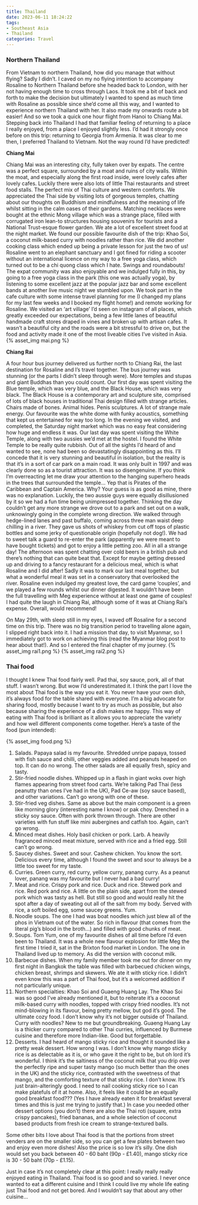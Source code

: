 ```yaml
---
title: Thailand
date: 2023-06-11 18:24:22
tags:
- Southeast Asia
- Thailand
categories: Travel
---
```

### Northern Thailand

From Vietnam to northern Thailand, how did you manage that without flying? Sadly I didn’t. I caved on my no flying intention to accompany Rosaline to Northern Thailand before she headed back to London, with her not having enough time to cross through Laos. It took me a bit of back and forth to make the decision but ultimately I wanted to spend as much time with Rosaline as possible since she’d come all this way, and I wanted to experience northern Thailand with her. It also made my onwards route a bit easier! And so we took a quick one hour flight from Hanoi to Chiang Mai. Stepping back into Thailand I had that familiar feeling of returning to a place I really enjoyed, from a place I enjoyed slightly less. I’d had it strongly once before on this trip: returning to Georgia from Armenia. It was clear to me then, I preferred Thailand to Vietnam. Not the way round I’d have predicted!

**Chiang Mai**

Chiang Mai was an interesting city, fully taken over by expats. The centre was a perfect square, surrounded by a moat and ruins of city walls. Within the moat, and especially along the first road inside, were lovely cafes after lovely cafes. Luckily there were also lots of little Thai restaurants and street food stalls. The perfect mix of Thai culture and western comforts. We appreciated the Thai side by visiting lots of gorgeous temples, chatting about our thoughts on Buddhism and mindfulness and the meaning of life whilst sitting in the calm oases of their gardens. Matching necklaces were bought at the ethnic Mong village which was a strange place, filled with corrugated iron lean-to structures housing souvenirs for tourists and a National Trust-esque flower garden. We ate a lot of excellent street food at the night market. We found our possible favourite dish of the trip: Khao Soi, a coconut milk-based curry with noodles rather than rice. We did another cooking class which ended up being a private lesson for just the two of us! Rosaline went to an elephant sanctuary and I got fined for riding a scooter without an international licence on my way to a free yoga class, which turned out to be a chi quong class which I hate. Swings and roundabouts! The expat community was also enjoyable and we indulged fully in this, by going to a free yoga class in the park (this one was actually yoga), by listening to some excellent jazz at the popular jazz bar and some excellent bands at another live music night we stumbled upon. We took part in the cafe culture with some intense travel planning for me (I changed my plans for my last few weeks and I booked my flight home!) and remote working for Rosaline. We visited an ‘art village’ I’d seen on instagram of all places, which greatly exceeded our expectations, being a few little lanes of beautiful handmade craft stores draped in vines and broken up with artisan cafes. It wasn’t a beautiful city and the roads were a bit stressful to drive on, but the food and activity made it one of the most liveable cities I’ve visited in Asia. 
{% asset_img mai.png %}

**Chiang Rai**

A four hour bus journey delivered us further north to Chiang Rai, the last destination for Rosaline and I’s travel together. The bus journey was stunning (or the parts I didn’t sleep through were). More temples and stupas and giant Buddhas than you could count. Our first day was spent visiting the Blue temple, which was very blue, and the Black House, which was very black. The Black House is a contemporary art and sculpture site, comprised of lots of black houses in traditional Thai design filled with strange articles. Chairs made of bones. Animal hides. Penis sculptures. A lot of strange male energy. Our favourite was the white dome with funky acoustics, something that kept us entertained for way too long. In the evening we visited, and completed, the Saturday night market which was no easy feat considering how huge and endless it was. Our last day was spent visiting the White Temple, along with two aussies we’d met at the hostel. I found the White Temple to be really quite rubbish. Out of all the sights I’d heard of and wanted to see, none had been so devastatingly disappointing as this. I’ll concede that it is very stunning and beautiful in isolation, but the reality is that it’s in a sort of car park on a main road. It was only built in 1997 and was clearly done so as a tourist attraction. It was so disengenuine. If you think I’m overreacting let me draw your attention to the hanging superhero heads in the trees that surrounded the temple… Yep that is Pirates of the Caribbean and Captain America. Why? Your guess is as good as mine, there was no explanation. Luckily, the two aussie guys were equally disillusioned by it so we had a fun time being unimpressed together. Thinking the day couldn’t get any more strange we drove out to a park and set out on a walk, unknowingly going in the complete wrong direction. We walked through hedge-lined lanes and past buffalo, coming across three man waist deep chilling in a river. They gave us shots of whiskey from cut off tops of plastic bottles and some jerky of questionable origin (hopefully not dog!). We had to sweet talk a guard to re-enter the park (apparently we were meant to have bought tickets) and got to enjoy a little petting zoo. All in all a strange day! The afternoon was spent chatting over cold beers in a british pub and there’s nothing that can quite beat that. Except for maybe getting dressed up and driving to a fancy restaurant for a delicious meal, which is what Rosaline and I did after! Sadly it was to mark our last meal together, but what a wonderful meal it was set in a conservatory that overlooked the river. Rosaline even indulged my greatest love, the card game ‘couples’, and we played a few rounds whilst our dinner digested. It wouldn’t have been the full travelling with Meg experience without at least one game of couples! I had quite the laugh in Chiang Rai, although some of it was at Chiang Rai’s expense. Overall, would recommend!

On May 29th, with sleep still in my eyes, I waved off Rosaline for a second time on this trip. There was no big transition period to travelling alone again, I slipped right back into it. I had a mission that day, to visit Myanmar, so I immediately got to work on achieving this (read the Myanmar blog post to hear about that!). And so I entered the final chapter of my journey.
{% asset_img rai1.png %}
{% asset_img rai2.png %}

### Thai food

I thought I knew Thai food fairly well. Pad thai, soy sauce, pork, all of that stuff. I wasn’t wrong. But wow I’d underestimated it. I think the part I love the most about Thai food is the way you eat it. You never have your own dish, it’s always food for the table shared with everyone. I’m a big advocate for sharing food, mostly because I want to try as much as possible, but also because sharing the experience of a dish makes me happy. This way of eating with Thai food is brilliant as it allows you to appreciate the variety and how well different components come together. Here’s a taste of the food (pun intended):

{% asset_img food.png %}

1. Salads. Papaya salad is my favourite. Shredded unripe papaya, tossed with fish sauce and chilli, other veggies added and peanuts heaped on top. It can do no wrong. The other salads are all equally fresh, spicy and tasty.
2. Stir-fried noodle dishes. Whipped up in a flash in giant woks over high flames appearing from street food carts. We’re talking Pad Thai (less peanutty than ones I’ve had in the UK), Pad Ce-aw (soy sauce based), and other variations. Can’t go wrong with one of these.
3. Stir-fried veg dishes. Same as above but the main component is a green like morning glory (interesting name I know) or pak choy. Drenched in a sticky soy sauce. Often with pork thrown through. There are other varieties with fun stuff like mini aubergines and catfish too. Again, can’t go wrong.
4. Minced meat dishes. Holy basil chicken or pork. Larb. A heavily fragranced minced meat mixture, served with rice and a fried egg. Still can’t go wrong.
5. Saucey dishes. Sweet and sour. Cashew chicken. You know the sort. Delicious every time, although I found the sweet and sour to always be a little too sweet for my taste.
6. Curries. Green curry, red curry, yellow curry, panang curry. As a peanut lover, panang was my favourite but I never had a bad curry!
7. Meat and rice. Crispy pork and rice. Duck and rice. Stewed pork and rice. Red pork and rice. A little on the plain side, apart from the stewed pork which was tasty as hell. But still so good and would really hit the spot after a day of sweating out all of the salt from my body. Served with rice, a soft boiled egg, some saucey greens. Yum.
8. Noodle soups. The one I had was boat noodles which just blew all of the phos in Vietnam out of the water. So rich in flavour (that comes from the literal pig’s blood in the broth…) and filled with good chunks of meat.
9. Soups. Tom Yum, one of my favourite dishes of all time before I’d even been to Thailand. It was a whole new flavour explosion for little Meg the first time I tried it, sat in the Brixton food market in London. The one in Thailand lived up to memory. As did the version with coconut milk.
10. Barbecue dishes. When my family member took me out for dinner on my first night in Bangkok the table was filled with barbecued chicken wings, chicken breast, shrimps and skewers. We ate it with sticky rice. I didn’t even know this was a part of Thai food, but it’s a welcomed addition if not particularly unique.
11. Northern specialties: Khao Soi and Guaeng Huang Lay. The Khao Soi was so good I’ve already mentioned it, but to reiterate it’s a coconut milk-based curry with noodles, topped with crispy fried noodles. It’s not mind-blowing in its flavour, being pretty mellow, but god it’s good. The ultimate cozy food. I don’t know why it’s not bigger outside of Thailand. Curry with noodles? New to me but groundbreaking. Guaeng Huang Lay is a thicker curry compared to other Thai curries, influenced by Burmese cuisine and therefore more Indian-like. Good but forgettable.
12. Desserts. I had heard of mango sticky rice and thought it sounded like a pretty weak dessert. How wrong I was. I don’t know why mango sticky rice is as delectable as it is, or who gave it the right to be, but oh lord it’s wonderful. I think it’s the saltiness of the coconut milk that you drip over the perfectly ripe and super tasty mango (so much better than the ones in the UK) and the sticky rice, contrasted with the sweetness of that mango, and the comforting texture of that sticky rice. I don’t know. It’s just brain-alteringly good. I need to nail cooking sticky rice so I can make platefuls of it at home. Also, it feels like it could be an equally good breakfast food??? (Yes I have already eaten it for breakfast several times and this is just me trying to justify that.) In case you needed other dessert options (you don’t) there are also the Thai roti (square, extra crispy pancakes), fried bananas, and a whole selection of coconut based products from fresh ice cream to strange-textured balls.

Some other bits I love about Thai food is that the portions from street venders are on the smaller side, so you can get a few plates between two and enjoy even more dishes! Also the price is so low it’s silly. One dish would set you back between 40 - 60 baht (90p - £1.40), mango sticky rice is 30 - 50 baht (70p - £1.15).

Just in case it’s not completely clear at this point: I really really really enjoyed eating in Thailand. Thai food is so good and so varied. I never once wanted to eat a different cuisine and I think I could live my whole life eating just Thai food and not get bored. And I wouldn’t say that about any other cuisine…

